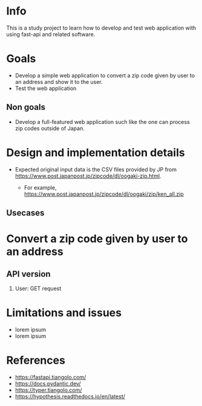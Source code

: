 # Info

This is a study project to learn how to develop and test web application with
using fast-api and related software.

# Goals

- Develop a simple web application to convert a zip code given by user to an
  address and show it to the user.
- Test the web application

## Non goals

- Develop a full-featured web application such like the one can process zip
  codes outside of Japan.

# Design and implementation details

- Expected original input data is the CSV files provided by JP from
  https://www.post.japanpost.jp/zipcode/dl/oogaki-zip.html.

  - For example,
    https://www.post.japanpost.jp/zipcode/dl/oogaki/zip/ken_all.zip

## Usecases

# Convert a zip code given by user to an address

## API version

1. User: GET request


# Limitations and issues

- lorem ipsum
- lorem ipsum

# References

- https://fastapi.tiangolo.com/
- https://docs.pydantic.dev/
- https://typer.tiangolo.com/
- https://hypothesis.readthedocs.io/en/latest/
